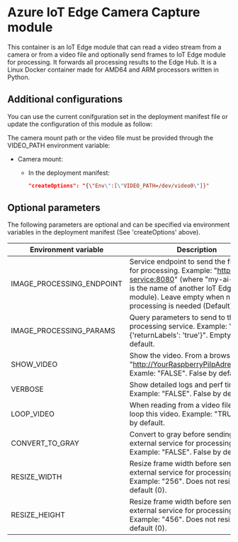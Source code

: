 # Azure IoT Edge Camera Capture module

This container is an IoT Edge module that can read a video stream from a camera or from a video file and optionally send frames to IoT Edge module for processing. It forwards all processing results to the Edge Hub.
It is a Linux Docker container made for AMD64 and ARM  processors written in Python.

## Additional configurations

You can use the current conifguration set in the deployment manifest file or update the configuration of this module as follow:

The camera mount path or the video file must be provided through the VIDEO_PATH environment variable:

- Camera mount:
  - In the deployment manifest:

    ```json
    "createOptions": "{\"Env\":[\"VIDEO_PATH=/dev/video0\"]}"
    ```

## Optional parameters

The following parameters are optional and can be specified via environment variables in the deployment manifest (See 'createOptions' above).

|Environment variable  |Description  |
|---------|---------|
|IMAGE_PROCESSING_ENDPOINT     | Service endpoint to send the frames to for processing. Example: "[http://my-ai-service:8080](http://my-ai-service:8080)" (where "my-ai-service" is the name of another IoT Edge module). Leave empty when no external processing is needed (Default).  |
|IMAGE_PROCESSING_PARAMS     | Query parameters to send to the processing service. Example: "{'returnLabels': 'true'}". Empty by default. |
|SHOW_VIDEO     | Show the video. From a browser, go to "[http://YourRaspberryPiIpAdress:5012](http://YourRaspberryPiIpAdress:5012)". Examle: "FALSE". False by default. |
|VERBOSE     |  Show detailed logs and perf timers. Example: "FALSE". False by default.  |
|LOOP_VIDEO     | When reading from a video file, it will loop this video. Example: "TRUE". True by default. |
|CONVERT_TO_GRAY     | Convert to gray before sending to external service for processing. Example: "FALSE". False by default.  |
|RESIZE_WIDTH     | Resize frame width before sending to external service for processing. Example: "256". Does not resize by default (0). |
|RESIZE_HEIGHT     | Resize frame width before sending to external service for processing. Example: "456". Does not resize by default (0). |
